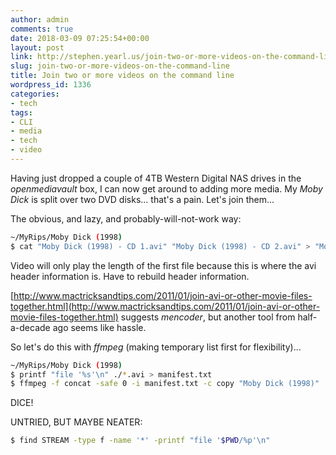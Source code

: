 ```yaml
---
author: admin
comments: true
date: 2018-03-09 07:25:54+00:00
layout: post
link: http://stephen.yearl.us/join-two-or-more-videos-on-the-command-line/
slug: join-two-or-more-videos-on-the-command-line
title: Join two or more videos on the command line
wordpress_id: 1336
categories:
- tech
tags:
- CLI
- media
- tech
- video
---
```


Having just dropped a couple of 4TB Western Digital NAS drives in the _openmediavault_ box, I can now get around to adding more media. My _Moby Dick_ is split over two DVD disks... that's a pain. Let's join them...

The obvious, and lazy, and probably-will-not-work way:

```bash
~/MyRips/Moby Dick (1998)
$ cat "Moby Dick (1998) - CD 1.avi" "Moby Dick (1998) - CD 2.avi" > "Moby Dick (1998).avi"
```

Video will only play the length of the first file because this is where the avi header information is. Have to rebuild header information.
 
[http://www.mactricksandtips.com/2011/01/join-avi-or-other-movie-files-together.html](http://www.mactricksandtips.com/2011/01/join-avi-or-other-movie-files-together.html) suggests _mencoder_, but another tool from half-a-decade ago seems like hassle.

So let's do this with _ffmpeg_ (making temporary list first for flexibility)...  

```bash
~/MyRips/Moby Dick (1998)
$ printf "file '%s'\n" ./*.avi > manifest.txt
$ ffmpeg -f concat -safe 0 -i manifest.txt -c copy "Moby Dick (1998)"
```

DICE!

UNTRIED, BUT MAYBE NEATER:
 
```bash
$ find STREAM -type f -name '*' -printf "file '$PWD/%p'\n"
```
